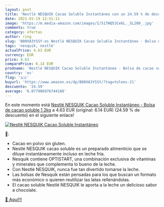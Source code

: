 ```yaml
---
layout: post
title: 'Nestlé NESQUIK Cacao Soluble Instantáneo con un 24.59 % de descuento'
date: 2021-01-19 12:51:11
image: 'https://m.media-amazon.com/images/I/517WQ53Ce6L._SL200_.jpg'
comments: true
category: ofertas
author: ring
slug: 'B00XA3YSSY-es Nestlé NESQUIK Cacao Soluble Instantáneo - Bolsa de cacao...'
tags: 'nesquik, nestlé'
actualPrice: 4.63 EUR
currency: EUR
price: 4.63
comparePrice: 6.14 EUR
prodname: 'Nestlé NESQUIK Cacao Soluble Instantáneo - Bolsa de cacao soluble 1 2kg'
country: 'es'
flag: '🇪🇸'
buyurl: 'https://www.amazon.es/dp/B00XA3YSSY/?tag=tolees-21'
descuento: '24.59'
average: '6.077906976744188'
---
```


En este momento está [Nestlé NESQUIK Cacao Soluble Instantáneo - Bolsa de cacao soluble 1 2kg](https://www.amazon.es/dp/B00XA3YSSY/?tag=tolees-21) a 4.63 EUR (original: 6.14 EUR) (24.59 %  de descuento) en el siguiente enlace!

[![Nestlé NESQUIK Cacao Soluble Instantáneo](https://m.media-amazon.com/images/I/517WQ53Ce6L._SL200_.jpg)](https://www.amazon.es/dp/B00XA3YSSY/?tag=tolees-21)

🔎:

- Cacao en polvo sin gluten.
- Nestlé NESQUIK cacao soluble es un preparado alimenticio que se diluye instantáneamente incluso en leche fría.
- Nesquik contiene OPTISTART, una combinación exclusiva de vitaminas y minerales que complementa lo bueno de la leche.
- Con Nestlé NESQUIK, nunca fue tan divertido tomarse la leche.
- Las bolsas de Nesquik están pensadas para los que buscan un formato más económico o quieren reutilizar las latas rellenándolas.
- El cacao soluble Nestlé NESQUIK le aporta a la leche un delicioso sabor a chocolate.

[🛒 Aquí!!!](https://www.amazon.es/dp/B00XA3YSSY/?tag=tolees-21)
